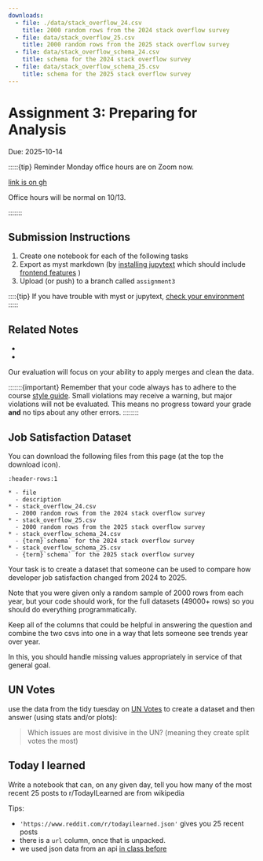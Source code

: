 ```yaml
---
downloads:
  - file: ./data/stack_overflow_24.csv
    title: 2000 random rows from the 2024 stack overflow survey
  - file: data/stack_overflow_25.csv
    title: 2000 random rows from the 2025 stack overflow survey
  - file: data/stack_overflow_schema_24.csv
    title: schema for the 2024 stack overflow survey
  - file: data/stack_overflow_schema_25.csv
    title: schema for the 2025 stack overflow survey
---
```


# Assignment 3: Preparing for Analysis

Due: 2025-10-14

:::::{tip}
Reminder Monday office hours are on Zoom now. 

[link is on gh](https://github.com/rhodyprog4ds/.github-private/blob/main/profile/README.md)

Office hours will be normal on 10/13. 

:::::::

## Submission Instructions

1. Create one notebook for each of the following tasks
1. Export as myst markdown (by [installing jupytext](https://jupytext.readthedocs.io/en/latest/install.html) which should include [frontend features](https://jupytext.readthedocs.io/en/latest/jupyterlab-extension.html) )
1. Upload (or push) to a branch called `assignment3`

::::{tip}
If you have trouble with myst or jupytext, [check your environment](#libraryenv)
:::::

## Related Notes

- [](../notes/2025-09-30.md)
- [](../notes/2025-10-02.md)


Our evaluation will focus on your ability to apply merges and clean the data. 


:::::::{important}
Remember that your code always has to adhere to the course [style guide](#style:hard). Small violations may receive a warning, but major violations will not be evaluated.  This means no progress toward your grade **and** no tips about any other errors. 
::::::::


## Job Satisfaction Dataset

You can download the following files from this page (at the top the download icon). 

```{list-table}
:header-rows:1

* - file 
  - description
* - stack_overflow_24.csv
  - 2000 random rows from the 2024 stack overflow survey
* - stack_overflow_25.csv
  - 2000 random rows from the 2025 stack overflow survey
* - stack_overflow_schema_24.csv
  - {term}`schema` for the 2024 stack overflow survey
* - stack_overflow_schema_25.csv
  - {term}`schema` for the 2025 stack overflow survey

```
Your task is to create a dataset that someone can be used to compare how developer job satisfaction changed from 2024 to 2025. 

Note that you were given only a random sample of 2000 rows from each year, but your code should work, for the full datasets (49000+ rows) so you should do everything programmatically. 

Keep all of the columns that could be helpful in answering the question and combine the two csvs into one in a way that lets someone see trends year over year. 

In this, you should handle missing values appropriately in service of that general goal. 

## UN Votes

use the data from the tidy tuesday on [UN Votes](https://github.com/rfordatascience/tidytuesday/tree/main/data/2021/2021-03-23) to create a dataset and then answer (using stats and/or plots): 

> Which  issues are most divisive in the UN? (meaning they create split votes the most) 


## Today I learned

Write a notebook that can, on any given day, tell you how many of the most recent 25 posts to r/TodayILearned are from wikipedia

Tips:
- `'https://www.reddit.com/r/todayilearned.json'` gives you 25 recent posts
-  there is a `url` column, once that is unpacked. 
- we used json data from an api [in class before](#jsonex)